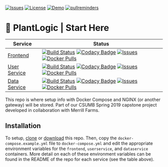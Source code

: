 [![Issues](https://img.shields.io/github/issues/plantlogic/start-here.svg?style=flat)](https://github.com/plantlogic/start-here/issues) [![License](https://img.shields.io/github/license/plantlogic/start-here.svg?style=flat)](https://github.com/plantlogic/start-here/blob/master/LICENSE) [![Demo](https://img.shields.io/badge/demo-live-success.svg)](https://demo.plantlogic.org) [![pullreminders](https://pullreminders.com/badge.svg)](https://pullreminders.com?ref=badge)
# 🌱 PlantLogic | Start Here

| Service  | Status |
|----------|--------|
| [Frontend](https://github.com/plantlogic/frontend/) | [![Build Status](https://travis-ci.org/plantlogic/frontend.svg?branch=master)](https://travis-ci.org/plantlogic/frontend) [![Codacy Badge](https://api.codacy.com/project/badge/Grade/6edf7b48cb7b410bb36936770866e60e)](https://www.codacy.com/app/mattwebbio/frontend?utm_source=github.com&amp;utm_medium=referral&amp;utm_content=plantlogic/frontend&amp;utm_campaign=Badge_Grade) [![Issues](https://img.shields.io/github/issues/plantlogic/frontend.svg?style=flat)](https://github.com/plantlogic/frontend/issues) [![Docker Pulls](https://img.shields.io/docker/pulls/plantlogic/frontend.svg?style=flat)](https://hub.docker.com/r/plantlogic/frontend)           |
| [User Service](https://github.com/plantlogic/user-service/) | [![Build Status](https://travis-ci.org/plantlogic/user-service.svg?branch=master)](https://travis-ci.org/plantlogic/user-service) [![Codacy Badge](https://api.codacy.com/project/badge/Grade/8004ecfef858423da1634b2b1e772297)](https://www.codacy.com/app/mattwebbio/user-service?utm_source=github.com&amp;utm_medium=referral&amp;utm_content=plantlogic/user-service&amp;utm_campaign=Badge_Grade) [![Issues](https://img.shields.io/github/issues/plantlogic/user-service.svg?style=flat)](https://github.com/plantlogic/user-service/issues) [![Docker Pulls](https://img.shields.io/docker/pulls/plantlogic/user-service.svg?style=flat)](https://hub.docker.com/r/plantlogic/user-service) |
| [Data Service](https://github.com/plantlogic/data-service/) | [![Build Status](https://travis-ci.org/plantlogic/data-service.svg?branch=master)](https://travis-ci.org/plantlogic/data-service) [![Codacy Badge](https://api.codacy.com/project/badge/Grade/07ab3bedc4614786a230a665abaab8ba)](https://www.codacy.com/app/mattwebbio/data-service?utm_source=github.com&amp;utm_medium=referral&amp;utm_content=plantlogic/data-service&amp;utm_campaign=Badge_Grade) [![Issues](https://img.shields.io/github/issues/plantlogic/data-service.svg?style=flat)](https://github.com/plantlogic/data-service/issues) [![Docker Pulls](https://img.shields.io/docker/pulls/plantlogic/data-service.svg?style=flat)](https://hub.docker.com/r/plantlogic/data-service) |

This repo is where setup info with Docker Compose and NGINX (or another gateway) will be stored. Part of our CSUMB Spring 2019 capstone project developed in collaboration with Merrill Farms.

## Installation
To setup, [clone](x-github-client://openRepo/https://github.com/plantlogic/start-here) or [download](https://github.com/plantlogic/start-here/archive/master.zip) this repo. Then, copy the `docker-compose.example.yml` file to `docker-compose.yml` and edit the appropriate environment variables for the `frontend`, `userservice`, and `dataservice` containers. More detail on each of these environment variables can be found in the README of the repo for each service (see the table above).
